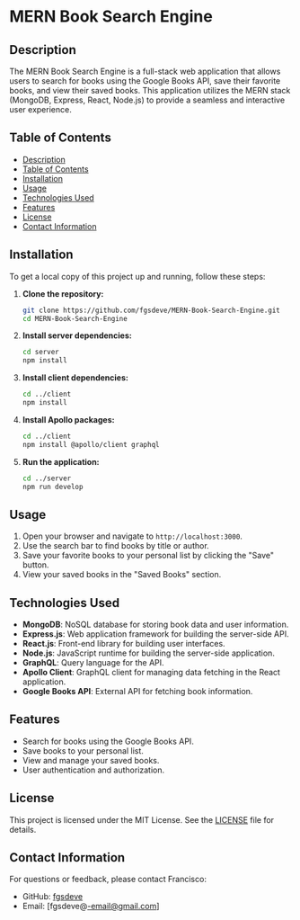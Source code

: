 # MERN Book Search Engine

## Description
The MERN Book Search Engine is a full-stack web application that allows users to search for books using the Google Books API, save their favorite books, and view their saved books. This application utilizes the MERN stack (MongoDB, Express, React, Node.js) to provide a seamless and interactive user experience.

## Table of Contents
- [Description](#description)
- [Table of Contents](#table-of-contents)
- [Installation](#installation)
- [Usage](#usage)
- [Technologies Used](#technologies-used)
- [Features](#features)
- [License](#license)
- [Contact Information](#contact-information)

## Installation
To get a local copy of this project up and running, follow these steps:

1. **Clone the repository:**
    ```bash
    git clone https://github.com/fgsdeve/MERN-Book-Search-Engine.git
    cd MERN-Book-Search-Engine
    ```

2. **Install server dependencies:**
    ```bash
    cd server
    npm install
    ```

3. **Install client dependencies:**
    ```bash
    cd ../client
    npm install
    ```

4. **Install Apollo packages:**
    ```bash
    cd ../client
    npm install @apollo/client graphql
    ```

5. **Run the application:**
    ```bash
    cd ../server
    npm run develop
    ```

## Usage
1. Open your browser and navigate to `http://localhost:3000`.
2. Use the search bar to find books by title or author.
3. Save your favorite books to your personal list by clicking the "Save" button.
4. View your saved books in the "Saved Books" section.

## Technologies Used
- **MongoDB**: NoSQL database for storing book data and user information.
- **Express.js**: Web application framework for building the server-side API.
- **React.js**: Front-end library for building user interfaces.
- **Node.js**: JavaScript runtime for building the server-side application.
- **GraphQL**: Query language for the API.
- **Apollo Client**: GraphQL client for managing data fetching in the React application.
- **Google Books API**: External API for fetching book information.

## Features
- Search for books using the Google Books API.
- Save books to your personal list.
- View and manage your saved books.
- User authentication and authorization.

## License
This project is licensed under the MIT License. See the [LICENSE](LICENSE) file for details.

## Contact Information
For questions or feedback, please contact Francisco:
- GitHub: [fgsdeve](https://github.com/fgsdeve)
- Email: [fgsdeve@-email@gmail.com]

